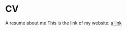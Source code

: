 # CV
A resume about me
This is the link of my website: [a link](https://angeltrinidad.github.io/CV/)
